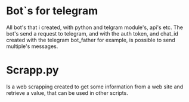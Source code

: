 
# Bot`s for telegram

All bot's that i created, with python and telgram module's, api's etc.
The bot's send a request to telegram, and with the auth token, and chat_id created with the telegram bot_father for example, is possible to send multiple's messages.

# Scrapp.py

Is a web scrapping created to get some information from a web site and retrieve a value, that can be used in other scripts.


